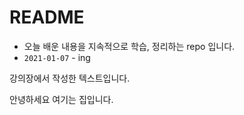 # README

- 오늘 배운 내용을 지속적으로 학습, 정리하는 repo 입니다.
- `2021-01-07` - ing



강의장에서 작성한 텍스트입니다.

안녕하세요 여기는 집입니다.